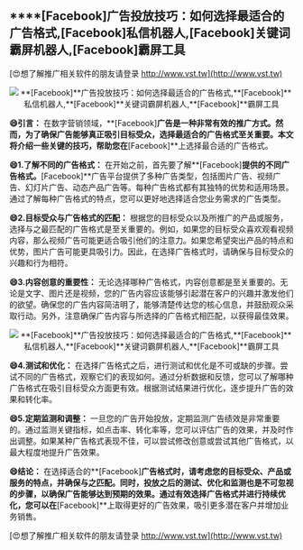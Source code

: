 ## ****[Facebook]**广告投放技巧：如何选择最适合的广告格式,**[Facebook]**私信机器人,**[Facebook]**关键词霸屏机器人,**[Facebook]**霸屏工具**

[😍想了解推广相关软件的朋友请登录 http://www.vst.tw](http://www.vst.tw)

 <center><img src="https://vst.tw/MP4/tuiguang/png/8.png" alt="**[Facebook]**广告投放技巧：如何选择最适合的广告格式,**[Facebook]**私信机器人,**[Facebook]**关键词霸屏机器人,**[Facebook]**霸屏工具"></center>

**😄引言：**
在数字营销领域，**[Facebook]**广告是一种非常有效的推广方式。然而，为了确保广告能够真正吸引目标受众，选择最适合的广告格式至关重要。本文将介绍一些关键的技巧，帮助您在**[Facebook]**上选择最合适的广告格式。

**😄1.了解不同的广告格式：**
在开始之前，首先要了解**[Facebook]**提供的不同广告格式。**[Facebook]**广告平台提供了多种广告类型，包括图片广告、视频广告、幻灯片广告、动态产品广告等。每种广告格式都有其独特的优势和适用场景。通过了解每种广告格式的特点，您可以更好地选择适合您业务需求的广告类型。

**😄2.目标受众与广告格式的匹配：**
根据您的目标受众以及所推广的产品或服务，选择与之最匹配的广告格式是至关重要的。例如，如果您的目标受众喜欢观看视频内容，那么视频广告可能更适合吸引他们的注意力。如果您希望突出产品的特点和优势，图片广告可能更具吸引力。因此，在选择广告格式时，请确保与目标受众的兴趣和行为相符。

**😄3.内容创意的重要性：**
无论选择哪种广告格式，内容创意都是至关重要的。无论是文字、图片还是视频，您的广告内容应该能够引起潜在客户的兴趣并激发他们的欲望。确保您的广告内容简洁明了，能够清楚传达您的核心信息，并鼓励观众采取行动。另外，注意确保广告内容与所选择的广告格式相匹配，以获得最佳效果。

 <center><img src="https://vst.tw/MP4/tuiguang/png/6.png" alt="**[Facebook]**广告投放技巧：如何选择最适合的广告格式,**[Facebook]**私信机器人,**[Facebook]**关键词霸屏机器人,**[Facebook]**霸屏工具"></center>

**😄4.测试和优化：**
在选择广告格式之后，进行测试和优化是不可或缺的步骤。尝试不同的广告格式，观察它们的表现如何。通过分析数据和反馈，您可以了解哪种广告格式在吸引目标受众方面更有效。根据测试结果进行优化，逐步提升广告的效果和转化率。

**😄5.定期监测和调整：**
一旦您的广告开始投放，定期监测广告绩效是非常重要的。通过监测关键指标，如点击率、转化率等，您可以评估广告的效果，并及时作出调整。如果某种广告格式表现不佳，可以尝试修改创意或尝试其他广告格式，以最大程度地提升广告效果。

**😄结论：**
在选择适合的**[Facebook]**广告格式时，请考虑您的目标受众、产品或服务的特点，并确保与之匹配。同时，投放之后的测试、优化和监测也是不可忽视的步骤，以确保广告能够达到预期的效果。通过有效选择广告格式并进行持续优化，您可以在**[Facebook]**上取得更好的广告效果，吸引更多潜在客户并增加业务销售。

[😍想了解推广相关软件的朋友请登录 http://www.vst.tw](http://www.vst.tw)



